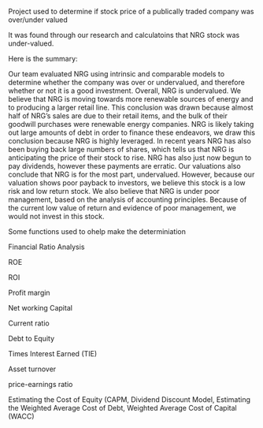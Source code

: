 Project used to determine if stock price of a publically traded company was over/under valued

It was found through our research and calculatoins that NRG stock was under-valued. 

Here is the summary:

Our team evaluated NRG using intrinsic and comparable models to determine whether
the company was over or undervalued, and therefore whether or not it is a good investment.
Overall, NRG is undervalued. We believe that NRG is moving towards more renewable sources
of energy and to producing a larger retail line. This conclusion was drawn because almost half of
NRG’s sales are due to their retail items, and the bulk of their goodwill purchases were
renewable energy companies. NRG is likely taking out large amounts of debt in order to finance
these endeavors, we draw this conclusion because NRG is highly leveraged. In recent years NRG
has also been buying back large numbers of shares, which tells us that NRG is anticipating the
price of their stock to rise. NRG has also just now begun to pay dividends, however these
payments are erratic. Our valuations also conclude that NRG is for the most part, undervalued.
However, because our valuation shows poor payback to investors, we believe this stock is a low
risk and low return stock. We also believe that NRG is under poor management, based on the
analysis of accounting principles. Because of the current low value of return and evidence of
poor management, we would not invest in this stock.

Some functions used to ohelp make the determiniation 

Financial Ratio Analysis

ROE

ROI

Profit margin

Net working Capital

Current ratio

Debt to Equity

Times Interest Earned (TIE)

Asset turnover 

price-earnings ratio

Estimating the Cost of Equity (CAPM, Dividend Discount Model, Estimating the Weighted Average Cost of Debt, Weighted Average Cost of Capital (WACC)
